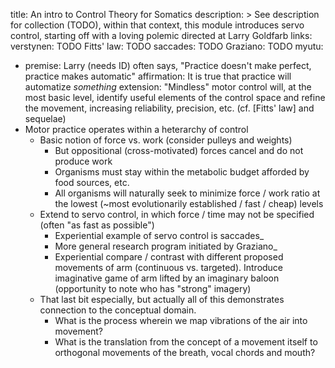 title: An intro to Control Theory for Somatics
description: >
  See description for collection (TODO), within that context, this module
  introduces servo control, starting off with a loving polemic directed at
  Larry Goldfarb
links:
  verstynen: TODO
  Fitts' law: TODO
  saccades: TODO
  Graziano: TODO
myutu:
  - premise: Larry (needs ID) often says, "Practice doesn't make perfect, practice makes
    automatic"
    affirmation: It is true that practice will automatize *something*
    extension: "Mindless" motor control will, at the most basic level, identify
    useful elements of the control space and refine the movement, increasing
    reliability, precision, etc. (cf. [Fitts' law] and sequelae)
  - Motor practice operates within a heterarchy of control
    - Basic notion of force vs. work (consider pulleys and weights)
        - But oppositional (cross-motivated) forces cancel and do not produce
          work
        - Organisms must stay within the metabolic budget afforded by food
          sources, etc.
        - All organisms will naturally seek to minimize force / work ratio at
          the lowest (~most evolutionarily established / fast / cheap) levels
    - Extend to servo control, in which force / time may not be specified
      (often "as fast as possible")
      - Experiential example of servo control is saccades_
      - More general research program initiated by Graziano_
      - Experiential compare / contrast with different proposed movements of
        arm (continuous vs. targeted). Introduce imaginative game of arm lifted
        by an imaginary baloon (opportunity to note who has "strong" imagery)
    - That last bit especially, but actually all of this demonstrates
      connection to the conceptual domain.
      - What is the process wherein we map vibrations of the air into movement?
      - What is the translation from the concept of a movement itself to
        orthogonal movements of the breath, vocal chords and mouth?
